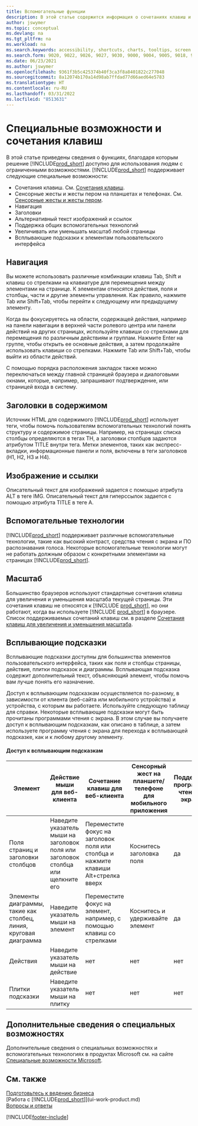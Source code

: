```yaml
---
title: Вспомогательные функции
description: В этой статье содержится информация о сочетаниях клавиш и других вспомогательных функциях Business Central для людей с ограниченными возможностями.
author: jswymer
ms.topic: conceptual
ms.devlang: na
ms.tgt_pltfrm: na
ms.workload: na
ms.search.keywords: accessibility, shortcuts, charts, tooltips, screen reader
ms.search.form: 9020, 9022, 9026, 9027, 9030, 9000, 9004, 9005, 9018, 9006, 9007, 9010, 9016, 9017
ms.date: 06/23/2021
ms.author: jswymer
ms.openlocfilehash: 9361f3b5c425374b40f3ca3f8a8401822c277048
ms.sourcegitcommit: 8a12074b170a14d98ab7ffdad77d66aed64e5783
ms.translationtype: HT
ms.contentlocale: ru-RU
ms.lasthandoff: 03/31/2022
ms.locfileid: "8513631"
---
```

# <a name="accessibility-and-keyboard-shortcuts"></a>Специальные возможности и сочетания клавиш

В этой статье приведены сведения о функциях, благодаря которым решение [!INCLUDE[prod_short](includes/prod_short.md)] доступно для использования людям с ограниченными возможностями. [!INCLUDE[prod_short](includes/prod_short.md)] поддерживает следующие специальные возможности:  

- Сочетания клавиш. См. [Сочетания клавиш](keyboard-shortcuts.md).
- Сенсорные жесты и жесты пером на планшетах и телефонах. См. [Сенсорные жесты и жесты пером](touch-gestures.md).
- Навигация  
- Заголовки  
- Альтернативный текст изображений и ссылок  
- Поддержка общих вспомогательных технологий 
- Увеличивать или уменьшать масштаб любой страницы
- Всплывающие подсказки к элементам пользовательского интерфейса

## <a name="navigation"></a><a name="Navigation"></a> Навигация
  
Вы можете использовать различные комбинации клавиш Tab, Shift и клавиш со стрелками на клавиатуре для перемещения между элементами на странице. К элементам относятся действия, поля и столбцы, части и другие элементы управления. Как правило, нажмите Tab или Shift+Tab, чтобы перейти к следующему или предыдущему элементу.

Когда вы фокусируетесь на области, содержащей действия, например на панели навигации в верхней части ролевого центра или панели действий на других страницах, используйте клавиши со стрелками для перемещения по различным действиям и группам. Нажмите Enter на группе, чтобы открыть ее основные действия, а затем продолжайте использовать клавиши со стрелками. Нажмите Tab или Shift+Tab, чтобы выйти из области действий.

С помощью порядка расположения закладок также можно переключаться между главной страницей браузера и диалоговыми окнами, которые, например, запрашивают подтверждение, или страницей входа в систему.  

## <a name="headings-in-content"></a><a name="Headings"></a> Заголовки в содержимом

Источник HTML для содержимого [!INCLUDE[prod_short](includes/prod_short.md)] использует теги, чтобы помочь пользователям вспомогательных технологий понять структуру и содержимое страницы. Например, на страницах списка столбцы определяются в тегах TH, а заголовки столбцов задаются атрибутом TITLE внутри тега. Метки элементов, таких как экспресс-вкладки, информационные панели и поля, включены в теги заголовков (H1, H2, H3 и H4).  

## <a name="image-and-links"></a><a name="Images"></a> Изображение и ссылки

Описательный текст для изображений задается с помощью атрибута ALT в теге IMG. Описательный текст для гиперссылок задается с помощью атрибута TITLE в теге A.  

## <a name="assistive-technologies"></a><a name="AssistiveTech"></a> Вспомогательные технологии

[!INCLUDE[prod_short](includes/prod_short.md)] поддерживает различные вспомогательные технологии, такие как высокий контраст, средства чтения с экрана и ПО распознавания голоса. Некоторые вспомогательные технологии могут не работать должным образом с конкретными элементами на страницах [!INCLUDE[prod_short](includes/prod_short.md)].  

## <a name="zoom"></a><a name="zoom"></a> Масштаб

Большинство браузеров используют стандартные сочетания клавиш для увеличения и уменьшения масштаба текущей страницы. Эти сочетания клавиш не относятся к [!INCLUDE [prod_short](includes/prod_short.md)], но они работают, когда вы используете [!INCLUDE [prod_short](includes/prod_short.md)] в браузере. Список поддерживаемых сочетаний клавиш см. в разделе [Сочетания клавиш для увеличения и уменьшения масштаба](keyboard-shortcuts.md#zoomshortcuts).

## <a name="tooltips"></a>Всплывающие подсказки

Всплывающие подсказки доступны для большинства элементов пользовательского интерфейса, таких как поля и столбцы страницы, действия, плитки подсказок и диаграммы. Всплывающая подсказка содержит дополнительный текст, объясняющий элемент, чтобы помочь вам лучше понять его назначение. 

Доступ к всплывающим подсказкам осуществляется по-разному, в зависимости от клиента (веб-сайта или мобильного устройства) и устройства, с которым вы работаете. Используйте следующую таблицу для справки. Некоторые всплывающие подсказки могут быть прочитаны программами чтения с экрана. В этом случае вы получаете доступ к всплывающим подсказкам, как описано в таблице, а затем используете программу чтения с экрана для перехода к всплывающей подсказке, как и к любому другому элементу.

#### <a name="accessing-tooltips"></a>Доступ к всплывающим подсказкам

|Элемент|Действие мыши для веб-клиента|Сочетание клавиш для веб-клиента|Сенсорный жест на планшете/телефоне для мобильного приложения|Поддержка программы чтения с экрана|
|-------|-----------------|------------|--------------------------|---------------------|
|Поля страниц и заголовки столбцов|Наведите указатель мыши на заголовок поля или заголовок столбца или щелкните его|Переместите фокус на заголовок поля или столбца и нажмите клавиши Alt+стрелка вверх|Коснитесь заголовка поля |да|
|Элементы диаграммы, такие как столбец, линия, круговая диаграмма|Наведите указатель мыши на элемент|Переместите фокус на элемент, например, с помощью клавиш со стрелками|Коснитесь и удерживайте элемент|да|
|Действия|Наведите указатель мыши на действие|нет|нет |нет|
|Плитки подсказки|Наведите указатель мыши на плитку |нет|нет|нет|


<!--
- With a mouse, hover over the element.
- With keyboard, press the Alt+Up Arrow keys.
- On a tablet or phone, tap and hold on the element. To learn about more gestures, see [Touch and Pen Gestures](touch-gestures.md)

-->

## <a name="for-more-accessibility-information"></a>Дополнительные сведения о специальных возможностях

Дополнительные сведения о специальных возможностях и вспомогательных технологиях в продуктах Microsoft см. на сайте [Специальные возможности Microsoft](https://go.microsoft.com/fwlink/?LinkId=262160).

## <a name="see-also"></a>См. также

[Подготовьтесь к ведению бизнеса](ui-get-ready-business.md)  
[Работа с [!INCLUDE[prod_short](includes/prod_short.md)]](ui-work-product.md)  
[Вопросы и ответы](across-faq.yml)  

[!INCLUDE[footer-include](includes/footer-banner.md)]
